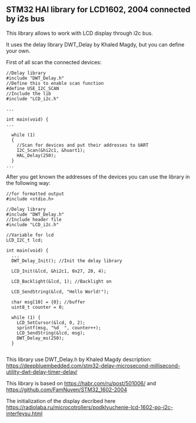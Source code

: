 ## STM32 HAl library for LCD1602, 2004 connected by i2s bus

This library allows to work with LCD display through i2c bus.

It uses the delay library DWT_Delay by Khaled Magdy, but you can define your own.

First of all scan the connected devices:
```
//Delay library
#include "DWT_Delay.h"
//Define this to enable scan function
#define USE_I2C_SCAN 
//Include the lib
#include "LCD_i2c.h"

...

int main(void) {
...

  while (1)
  {
    //Scan for devices and put their addresses to UART
    I2C_Scan(&hi2c1, &huart1);
    HAL_Delay(250);
  }
...
```

After you get known the addresses of the devices you can use the library in the following way:
```
//for formatted output
#include <stdio.h>

//Delay library
#include "DWT_Delay.h"
//Include header file
#include "LCD_i2c.h"

//Variable for lcd
LCD_I2C_t lcd;

int main(void) {
  ...
  DWT_Delay_Init(); //Init the delay library
  
  LCD_Init(&lcd, &hi2c1, 0x27, 20, 4);

  LCD_Backlight(&lcd, 1); //Backlight on
  
  LCD_SendString(&lcd, "Hello World!");
  
  char msg[10] = {0}; //buffer
  uint8_t counter = 0;
  
  while (1) {
    LCD_SetCursor(&lcd, 0, 2);
    sprintf(msg, "%d  ", counter++);
    LCD_SendString(&lcd, msg);
    DWT_Delay_ms(250);
  }
 
 ```
 
 This library use DWT_Delay.h by Khaled Magdy description: https://deepbluembedded.com/stm32-delay-microsecond-millisecond-utility-dwt-delay-timer-delay/
 
 This library is based on https://habr.com/ru/post/501006/ and https://github.com/FamNuven/STM32_1602-2004
 
 The initialization of the display decribed here https://radiolaba.ru/microcotrollers/podklyuchenie-lcd-1602-po-i2c-interfeysu.html
